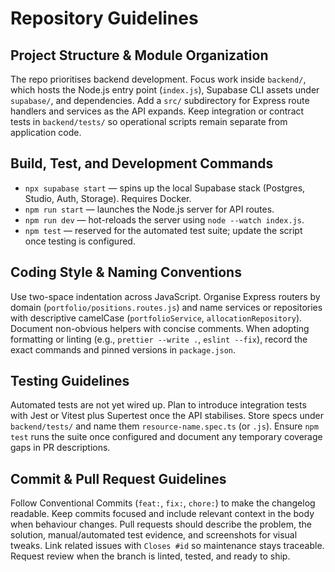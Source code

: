# Repository Guidelines

## Project Structure & Module Organization
The repo prioritises backend development. Focus work inside `backend/`, which hosts the Node.js entry point (`index.js`), Supabase CLI assets under `supabase/`, and dependencies. Add a `src/` subdirectory for Express route handlers and services as the API expands. Keep integration or contract tests in `backend/tests/` so operational scripts remain separate from application code.

## Build, Test, and Development Commands
- `npx supabase start` — spins up the local Supabase stack (Postgres, Studio, Auth, Storage). Requires Docker.
- `npm run start` — launches the Node.js server for API routes.
- `npm run dev` — hot-reloads the server using `node --watch index.js`.
- `npm test` — reserved for the automated test suite; update the script once testing is configured.

## Coding Style & Naming Conventions
Use two-space indentation across JavaScript. Organise Express routers by domain (`portfolio/positions.routes.js`) and name services or repositories with descriptive camelCase (`portfolioService`, `allocationRepository`). Document non-obvious helpers with concise comments. When adopting formatting or linting (e.g., `prettier --write .`, `eslint --fix`), record the exact commands and pinned versions in `package.json`.

## Testing Guidelines
Automated tests are not yet wired up. Plan to introduce integration tests with Jest or Vitest plus Supertest once the API stabilises. Store specs under `backend/tests/` and name them `resource-name.spec.ts` (or `.js`). Ensure `npm test` runs the suite once configured and document any temporary coverage gaps in PR descriptions.

## Commit & Pull Request Guidelines
Follow Conventional Commits (`feat:`, `fix:`, `chore:`) to make the changelog readable. Keep commits focused and include relevant context in the body when behaviour changes. Pull requests should describe the problem, the solution, manual/automated test evidence, and screenshots for visual tweaks. Link related issues with `Closes #id` so maintenance stays traceable. Request review when the branch is linted, tested, and ready to ship.
